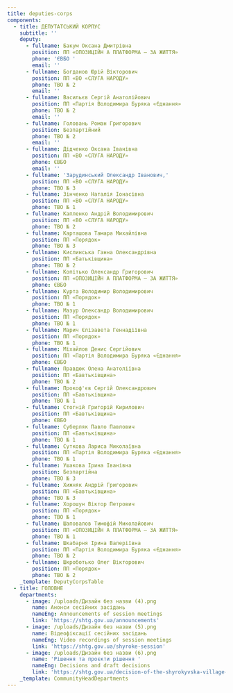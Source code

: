 ```yaml
---
title: deputies-corps
components:
  - title: ДЕПУТАТСЬКИЙ КОРПУС
    subtitle: ''
    deputy:
      - fullname: Бакум Оксана Дмитрівна
        position: ПП «ОПОЗИЦІЙН А ПЛАТФОРМА – ЗА ЖИТТЯ»
        phone: 'ЄВБО '
        email: ''
      - fullname: Богданов Юрій Вікторович
        position: ПП «ВО «СЛУГА НАРОДУ»
        phone: ТВО № 2
        email: ''
      - fullname: Васильєв Сергій Анатолійович
        position: ПП «Партія Володимира Буряка «Єднання»
        phone: ТВО № 2
        email: ''
      - fullname: Головань Роман Григорович
        position: Безпартійний
        phone: ТВО № 2
        email: ''
      - fullname: Дідченко Оксана Іванівна
        position: ПП «ВО «СЛУГА НАРОДУ»
        phone: ЄВБО
        email: ''
      - fullname: 'Зарудинський Олександр Іванович,'
        position: ПП «ВО «СЛУГА НАРОДУ»
        phone: ТВО № 3
      - fullname: Зінченко Наталія Іонасівна
        position: ПП «ВО «СЛУГА НАРОДУ»
        phone: ТВО № 1
      - fullname: Капленко Андрій Володимирович
        position: ПП «ВО «СЛУГА НАРОДУ»
        phone: ТВО № 2
      - fullname: Карташова Тамара Михайлівна
        position: ПП «Порядок»
        phone: ТВО № 3
      - fullname: Кислинська Ганна Олександрівна
        position: ПП «Батьківщина»
        phone: ТВО № 2
      - fullname: Копітько Олександр Григорович
        position: ПП «ОПОЗИЦІЙН А ПЛАТФОРМА – ЗА ЖИТТЯ»
        phone: ЄВБО
      - fullname: Курта Володимир Володимирович
        position: ПП «Порядок»
        phone: ТВО № 1
      - fullname: Мазур Олександр Володимирович
        position: ПП «Порядок»
        phone: ТВО № 1
      - fullname: Марич Єлізавета Геннадіївна
        position: ПП «Порядок»
        phone: ТВО № 1
      - fullname: Міхайлов Денис Сергійович
        position: ПП «Партія Володимира Буряка «Єднання»
        phone: ЄВБО
      - fullname: Правдюк Олена Анатоліївна
        position: ПП «Бавтьківщина»
        phone: ТВО № 2
      - fullname: Прокоф'єв Сергій Олександрович
        position: ПП «Бавтьківщина»
        phone: ТВО № 1
      - fullname: Стогній Григорій Кирилович
        position: ПП «Бавтьківщина»
        phone: ЄВБО
      - fullname: Суберляк Павло Павлович
        position: ПП «Бавтьківщина»
        phone: ТВО № 1
      - fullname: Суткова Лариса Миколаївна
        position: ПП «Партія Володимира Буряка «Єднання»
        phone: ТВО № 1
      - fullname: Ушакова Ірина Іванівна
        position: Безпартійна
        phone: ТВО № 3
      - fullname: Хижняк Андрій Григорович
        position: ПП «Бавтьківщина»
        phone: ТВО № 3
      - fullname: Хорошун Віктор Петрович
        position: ПП «Порядок»
        phone: ТВО № 1
      - fullname: Шаповалов Тимофій Миколайович
        position: ПП «ОПОЗИЦІЙН А ПЛАТФОРМА – ЗА ЖИТТЯ»
        phone: ТВО № 1
      - fullname: Шкабарня Ірина Валеріївна
        position: ПП «Партія Володимира Буряка «Єднання»
        phone: ТВО № 2
      - fullname: Шкроботько Олег Вікторович
        position: ПП «Порядок»
        phone: ТВО № 2
    _template: DeputyCorpsTable
  - title: ГОЛОВНЕ
    departments:
      - image: /uploads/Дизайн без назви (4).png
        name: Анонси сесійних засідань
        nameEng: Announcements of session meetings
        link: 'https://shtg.gov.ua/announcements'
      - image: /uploads/Дизайн без назви (5).png
        name: Відеофіксації сесійних засідань
        nameEng: Video recordings of session meetings
        link: 'https://shtg.gov.ua/shyroke-session'
      - image: /uploads/Дизайн без назви (6).png
        name: 'Рішення та проєкти рішення '
        nameEng: Decisions and draft decisions
        link: 'https://shtg.gov.ua/decision-of-the-shyrokyvska-village-counci'
    _template: CommunityHeadDepartments
---
```


